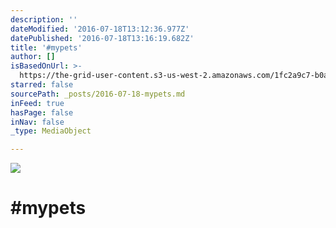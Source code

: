 ```yaml
---
description: ''
dateModified: '2016-07-18T13:12:36.977Z'
datePublished: '2016-07-18T13:16:19.682Z'
title: '#mypets'
author: []
isBasedOnUrl: >-
  https://the-grid-user-content.s3-us-west-2.amazonaws.com/1fc2a9c7-b0a6-40ee-8a7c-69c50ae0610c.jpg
starred: false
sourcePath: _posts/2016-07-18-mypets.md
inFeed: true
hasPage: false
inNav: false
_type: MediaObject

---
```

![](https://the-grid-user-content.s3-us-west-2.amazonaws.com/1fc2a9c7-b0a6-40ee-8a7c-69c50ae0610c.jpg)

# \#mypets